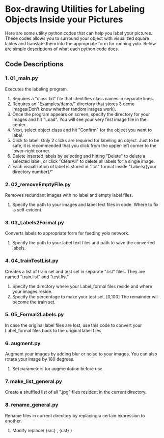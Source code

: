 # Box-drawing Utilities for Labeling Objects Inside your Pictures

Here are some utility python codes that can help you label your pictures. These codes allows you to surround your object with visualized square lables and translate them into the appropriate form for running yolo. Below are simple descriptions of what each python code does.

## Code Descriptions
### 1. 01_main.py
Executes the labeling program. 
1. Requires a "class.txt" file that identifies class names in separate lines.
2. Requires an "Examples/demo/" directory that stores 3 demo images(Don't know whether random images work).
3. Once the program appears on screen, specify the directory for your images and hit "Load". You will see your very first image file in the center.
4. Next, select object class and hit "Confirm" for the object you want to label.
5. Click to label. Only 2 clicks are required for labeling an object. Just to be safe, it is recommended that you click from the upper-left corner to the lower-right corner.
6. Delete inserted labels by selecting and hitting "Delete" to delete a selected label, or click "ClearAll" to delete all labels for a single image.
7. Each visualization of label is stored in ".txt" format inside "Labels/{your directory number}/"

### 2. 02_removeEmptyFile.py
Removes redundant images with no label and empty label files.
1. Specify the path to your images and label text files in code. Where to fix is self-evident.

### 3. 03_Labels2Formal.py
Converts labels to appropriate form for feeding yolo network.
1. Specify the path to your label text files and path to save the converted labels.

### 4. 04_trainTestList.py
Creates a list of train set and test set in separate ".list" files. They are named "train.list" and "test.list"
1. Specify the directory where your Label_formal files reside and where your images reside.
2. Specify the percentage to make your test set. [0,100] The remainder will become the train set.

### 5. 05_Formal2Labels.py
In case the original label files are lost, use this code to convert your Label_formal files back to the original label files.

### 6. augment.py
Augment your images by adding blur or noise to your images. You can also rotate your image by 180 degrees. 
1. Set parameters for augmentation before use.

### 7. make_list_general.py
Create a shuffled list of all ".jpg" files resident in the current directory.

### 8. rename_general.py
Rename files in current directory by replacing a certain expression to another.
1. Modify replace( {src} , {dst} )
